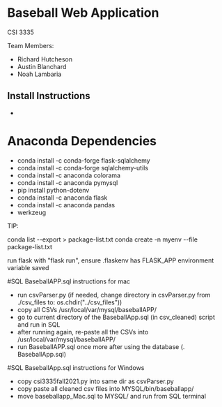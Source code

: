 # Baseball Web Application
CSI 3335

Team Members:
* Richard Hutcheson
* Austin Blanchard
* Noah Lambaria


## Install Instructions
* 

# Anaconda Dependencies
* conda install -c conda-forge flask-sqlalchemy
* conda install -c conda-forge sqlalchemy-utils
* conda install -c anaconda colorama
* conda install -c anaconda pymysql
* pip install python-dotenv
* conda install -c anaconda flask
* conda install -c anaconda pandas
* werkzeug

TIP:

conda list --export > package-list.txt
conda create -n myenv --file package-list.txt

run flask with "flask run", ensure .flaskenv has FLASK_APP environment variable saved

#SQL BaseballAPP.sql instructions for mac
* run csvParser.py (if needed, change directory in csvParser.py from ./csv_files to: os.chdir("../csv_files"))
* copy all CSVs /usr/local/var/mysql/baseballAPP/
* go to current directory of the BaseballApp.sql (in csv_cleaned) script and run in SQL
* after running again, re-paste all the CSVs into /usr/local/var/mysql/baseballAPP/
* run BaseballAPP.sql once more after using the database (\. BaseballApp.sql)

#SQL BaseballApp.sql instructions for Windows
* copy csi3335fall2021.py into same dir as csvParser.py
* copy paste all cleaned csv files into MYSQL/bin/baseballapp/
* move baseballapp_Mac.sql to MYSQL/ and run from SQL terminal